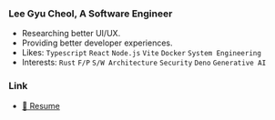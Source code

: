 ### Lee Gyu Cheol, A Software Engineer

- Researching better UI/UX.
- Providing better developer experiences.
- Likes: `Typescript` `React` `Node.js` `Vite` `Docker` `System Engineering`
- Interests: `Rust` `F/P` `S/W Architecture` `Security` `Deno` `Generative AI`

### Link

- [:bookmark_tabs: Resume](https://leegyu-portfolio.vercel.app/)
